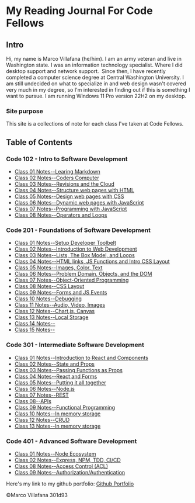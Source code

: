 # My Reading Journal For Code Fellows

## Intro

Hi, my name is Marco Villafana (he/him). I am an army veteran and live in Washington state. I was an information technology specialist. Where I did desktop support and network support.  Since then, I have recently completed a computer science degree at Central Washington University. I am still undecided on what to specialize in and web design wasn't covered very much in my degree, so I'm interested in finding out if this is something I want to pursue. I am running Windows 11 Pro version 22H2 on my desktop.

### Site purpose

This site is a collections of note for each class I've taken at Code Fellows.

## Table of Contents

### Code 102 - Intro to Software Development

+ [Class 01 Notes--Learing Markdown](/102/class1.md)
+ [Class 02 Notes--Coders Computer](/102/class2.md)
+ [Class 03 Notes--Revisions and the Cloud](/102/class3.md)
+ [Class 04 Notes--Structure web pages with HTML](/102/class4.md)
+ [Class 05 Notes--Design web pages with CSS](/102/class5.md)
+ [Class 06 Notes--Dynamic web pages with JavaScript](/102/class6.md)
+ [Class 07 Notes--Programming with JavaScript](/102/class7.md)
+ [Class 08 Notes--Operators and Loops](/102/class8.md)

### Code 201 - Foundations of Software Development

+ [Class 01 Notes--Setup Developer Toolbelt](/201/class1.md)
+ [Class 02 Notes--Introduction to Web Development](/201/class2.md)
+ [Class 03 Notes--Lists, The Box Model, and Loops](/201/class3.md)
+ [Class 04 Notes--HTML links, JS Functions and Intro CSS Layout](/201/class4.md)
+ [Class 05 Notes--Images, Color, Text](/201/class5.md)
+ [Class 06 Notes--Problem Domain, Objects, and the DOM](/201/class6.md)
+ [Class 07 Notes--Object-Oriented Programming](/201/class7.md)
+ [Class 08 Notes--CSS Layout](/201/class8.md)
+ [Class 09 Notes--Forms and JS Events](/201/class9.md)
+ [Class 10 Notes--Debugging](/201/class10.md)
+ [Class 11 Notes--Audio, Video, Images](/201/class11.md)
+ [Class 12 Notes--Chart.js, Canvas](/201/class12.md)
+ [Class 13 Notes--Local Storage](/201/class13.md)
+ [Class 14 Notes--](/201/class14.md)
+ [Class 15 Notes--](/201/class15.md)

### Code 301 - Intermediate Software Development

+ [Class 01 Notes--Introduction to React and Components](/301/class01.md)
+ [Class 02 Notes--State and Props](/301/class02.md)
+ [Class 03 Notes--Passing Functions as Props](/301/class03.md)
+ [Class 04 Notes--React and Forms](/301/class04.md)
+ [Class 05 Notes--Putting it all together](/301/class05.md)
+ [Class 06 Notes--Node.js](/301/class06.md)
+ [Class 07 Notes--REST](/301/class07.md)
+ [Class 08--APIs](/301/class08.md)
+ [Class 09 Notes--Functional Programming](/301/class09.md)
+ [Class 10 Notes--In memory storage](/301/class10.md)
+ [Class 12 Notes--CRUD](/301/class12.md)
+ [Class 13 Notes--In memory storage](/301/class13.md)


### Code 401 - Advanced Software Development

+ [Class 01 Notes--Node Ecosystem](/401/class01.md)
+ [Class 02 Notes--Express, NPM, TDD, CI/CD](/401/class02.md)
+ [Class 08 Notes--Access Control (ACL)](/401/class08.md)
+ [Class 09 Notes--Authorization/Authentication](/401/class09.md)

Here's my link to my github portfolio: [Github Portfolio](https://github.com/villafanam)

©Marco Villafana 301d93
